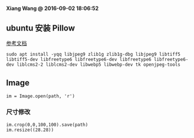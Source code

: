 #### Xiang Wang @ 2016-09-02 18:06:52

## ubuntu 安装 Pillow
[参考文档](http://pillow.readthedocs.io/en/3.1.x/installation.html#external-libraries)  

    sudo apt install -yqq libjpeg9 zlib1g zlib1g-dbg libjpeg9 libtiff5 libtiff5-dev libfreetype6 libfreetype6-dev libfreetype6 libfreetype6-dev liblcms2-2 liblcms2-dev libwebp5 libwebp-dev tk openjpeg-tools 


## Image
    im = Image.open(path, 'r')

### 尺寸修改
    im.crop(0,0,100,100).save(path)
    im.resize((28.28))
